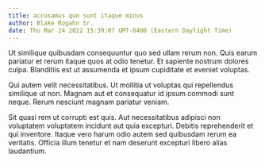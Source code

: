 ```yaml
---
title: accusamus quo sunt itaque minus
author: Blake Rogahn Sr.
date: Thu Mar 24 2022 15:39:07 GMT-0400 (Eastern Daylight Time)
---
```

Ut similique quibusdam consequuntur quo sed ullam rerum non. Quis earum pariatur et rerum itaque quos at odio tenetur. Et sapiente nostrum dolores culpa. Blanditiis est ut assumenda et ipsum cupiditate et eveniet voluptas.

 Qui autem velit necessitatibus. Ut mollitia ut voluptas qui repellendus similique ut non. Magnam aut et consequatur id ipsum commodi sunt neque. Rerum nesciunt magnam pariatur veniam.

 Sit quasi rem ut corrupti est quis. Aut necessitatibus adipisci non voluptatem voluptatem incidunt aut quia excepturi. Debitis reprehenderit et qui inventore. Itaque vero harum odio autem sed quibusdam rerum ea veritatis. Officia illum tenetur et nam deserunt excepturi libero alias laudantium.